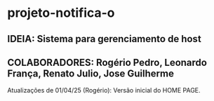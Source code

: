# projeto-notifica-o

## IDEIA: Sistema para gerenciamento de host
## COLABORADORES: Rogério Pedro, Leonardo França, Renato Julio, Jose Guilherme

Atualizações de 01/04/25 (Rogério): Versão inicial do HOME PAGE.